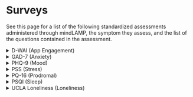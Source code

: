 # Surveys

See this page for a list of the following standardized assessments administered through mindLAMP, the symptom they assess, and the list of the questions contained in the assessment.

<details>
<summary>D-WAI (App Engagement) </summary>
 Answer choices: (to be added)
 <ul>
 </ul> 
<ol>
<li> 'I trust the app to guide me towards my personal goals' </li>
<li> 'I believe the app tasks will help me to address my problems' </li>
<li> 'The app encourages me to accomplish tasks and make progress' </li>
<li> 'I agree that the tasks within the app are important for my goals' </li>
<li> 'The app is easy to use and operate' </li>
<li> 'The app supports me to overcome challenges' </li>
</ol>
</details>

 
<details>
<summary>GAD-7 (Anxiety)</summary>
Answer choices:
 <ul>
      <li> 0 - Not at all </li>
      <li> 1 - Several days </li>
      <li> 2 - More than half the days </li> 
      <li> 3 - Nearly every day </li>
 </ul> 
<ol>
<li> 'Over the past week, I have felt nervous, anxious, or on edge.' </li>
<li> 'Over the past week, I have not been able to stop or control worrying.' </li>
<li> 'Over the past week, I have been worrying too much about different things' </li>
<li> 'Over the past week, I have had trouble relaxing.' </li>
<li> 'Over the past week, I have felt so restless that it's hard to sit still.' </li>
<li> 'Over the past week, I have felt myself becoming easily annoyed or irritable.' </li>
<li> 'Over the past week, I have felt afraid as if something awful might happen.' </li>
</ol>
</details>


<details>

<summary>PHQ-9 (Mood)</summary>
Answer choices:
 <ul>
      <li> 0 - Not at all </li>
      <li> 1 - Several days </li>
      <li> 2 - More than half the days </li> 
      <li> 3 - Nearly every day </li>
 </ul> 
<ol>
<li> 'Over the past week, I have felt little interest or pleasure in doing things' </li>
<li> 'Over the past week, I have felt down, depressed, or hopeless.' </li>
<li> 'Over the past week, I have had trouble falling asleep, starting asleep, or sleeping too much.' </li>
<li> 'Over the past week, I have felt tired or have had little energy.' </li>
<li> 'Over the past week, I have experienced poor appetite or overeating.' </li>
<li> 'Over the past week, I have felt bad about myself, or that I am a failure or have let down myself or my family.' </li>
<li> 'Over the past week, I have had trouble concentrating on things such as reading the newspaper or watching television.' </li>
<li> 'Over the past week, I have found myself moving or speaking so slowly that other people could have noticed. Or the opposite - being so fidgety or restless that I have been moving around a lot more than usual.' </li>
<li> 'Over the past week, I have had thoughts that I would be better off dead, or thoughts of hurting myself.' </li>
</ol>
</details>
 
<details>
<summary>PSS (Stress)</summary>
 Answer choices: (to be added)
 <ul>
 </ul> 
<ol>
<li> 'In the last week, how often have you been upset because of something that  happened unexpectedly?' </li>
<li> 'In the last week, how often have you felt that you were unable to control the important things in your life?' </li>
<li> 'In the last week, how often have you felt nervous and stressed?' </li>
<li> 'In the last week, how often have you felt confident about your ability to handle  your personal problems?' </li>
<li> 'In the last week, how often have you felt that things were going your way?' </li>
<li> 'In the last week, how often have you found that you could not cope with  all the things that you had to do?' </li>
<li> 'In the last week, how often have you been able to control irritations in  your life?' </li>
<li> 'In the last week, how often have you felt that you were on top of things?' </li>
<li> 'In the last week, how often have you been angered because of things that  happened that were outside of your control?'  </li>
<li> 'In the last week, how often have you felt difficulties were piling up so high that  you could not overcome them?' </li>
</ol>
</details>


<details>
<summary>PQ-16 (Prodromal)</summary>
 Answer choices: (to be added)
 <ul>
 </ul> 
<ol>
<li> 'I feel uninterested in the things I used to enjoy' </li>
<li> 'I often seem to live through events exactly as they happened before (déjà vu).' </li>
<li> 'I sometimes smell or taste things that other people can't smell or taste.' </li>
<li> 'I often hear unusual sounds like banging, clicking, hissing, clapping or ringing in my ears.' </li>
<li> 'I have been confused at times whether something I experienced was real or imaginary.' </li>
<li> 'When I look at a person, or look at myself in a mirror, I have seen the face change right before my eyes.' </li>
<li> 'I get extremely anxious when meeting people for the first time.' </li>
<li> 'I have seen things that other people apparently can't see.' </li>
<li> 'My thoughts are sometimes so strong that I can almost hear them.' </li>
<li> 'I sometimes see special meanings in advertisements, shop windows, or in the way things are arranged around me.' </li>
<li> 'Sometimes I have felt that I'm not in control of my own ideas or thoughts.' </li>
<li> 'Sometimes I feel suddenly distracted by distant sounds that I am not normally aware of.' </li>
<li> 'I have heard things other people can't hear like voices of people whispering or talking.' </li>
<li> 'I often feel that others have it in for me.' </li>
<li> 'I have had the sense that some person or force is around me, even though I could not see anyone.' </li>
<li> 'I feel that parts of my body have changed in some way, or that parts of my body are working differently than before.' </li>
</ol>
</details>

 
<details>
<summary>PSQI (Sleep)</summary>
 Answer choices: (to be added)
 <ul>
 </ul> 
<ol>
<li> 'During the past week, when have you usually gone to bed?' </li>
<li> 'During the past week, how long (in minutes) has it taken you to fall asleep each night?' </li>
<li> 'During the past week, when have you usually gotten up in the morning?' </li>
<li> 'During the past week, how many actual hours of sleep did you get at night? (This may be different than the number of hours you spend in bed.)' </li>
<li> 'How often is it that you cannot get to sleep within 30 minutes' </li>
<li> 'How often is it that you wake up in the middle of the night or early morning' </li>
<li> 'How often have you had trouble sleeping because you cannot breathe comfortably' </li>
<li> 'How often have you had trouble sleeping because you cough or snore loudly' </li>
<li> 'How often have you had trouble sleeping because you feel too hot' </li>
<li> 'How often have you had trouble sleeping because you have bad dreams' </li>
<li> 'How often have you had trouble sleeping because you have pain' </li>
<li> 'During the past week, how often have you had trouble staying awake while driving, eating meals, or engaging in social activity?' </li>
<li> 'During the past week, how much of a problem has it been for you to keep up enthusiasm to get things done?'</li>
</ol>
</details>

 
<details>
<summary>UCLA Loneliness (Loneliness)</summary>
 Answer choices: (to be added)
 <ul>
 </ul> 
<ol>
<li> 'I am unhappy doing so many things alone' </li>
<li> 'I have nobody to talk to' </li>
<li> 'I cannot tolerate being so alone' </li>
<li> 'I lack companionship' </li>
<li> 'I feel as if nobody really understands me' </li>
<li> 'I find myself waiting for people to call or write' </li>
<li> 'There is no one I can turn to'  </li>
<li> 'I am no longer close to anyone' </li>
<li> 'My interests and ideas are not shared by those around me' </li>
<li> 'I feel left out' </li>
<li> 'I feel completely alone' </li>
<li> 'I am unable to reach out and communicate with those around me' </li>
<li> 'My social relationships are superficial' </li>
<li> 'I feel starved for company' </li>
<li> 'No one really knows me well' </li>
<li> 'I feel isolated from others'  </li>
<li> 'I am unhappy being so withdrawn' </li>
<li> 'It is difficult for me to make friends' </li>
<li> 'I feel shut out and excluded by others' </li>
<li> 'People are around me but not with me' </li>
</ol>
</details>
 

 

